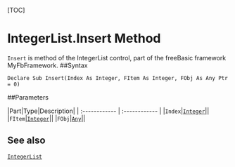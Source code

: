 [TOC]
# IntegerList.Insert Method

`Insert` is method of the IntegerList control, part of the freeBasic framework MyFbFramework.
##Syntax
```freeBasic
Declare Sub Insert(Index As Integer, FItem As Integer, FObj As Any Ptr = 0)
```

##Parameters

|Part|Type|Description|
| :------------ | :------------ |
|`Index`|[`Integer`]("https://www.freebasic.net/wiki/KeyPgInteger")||
|`FItem`|[`Integer`]("https://www.freebasic.net/wiki/KeyPgInteger")||
|`FObj`|[`Any`]("https://www.freebasic.net/wiki/KeyPgAny")||
## See also
[`IntegerList`](IntegerList.md)
